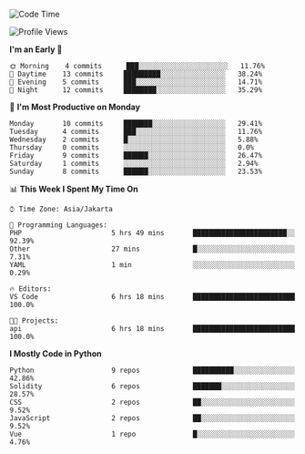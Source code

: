 <!--START_SECTION:waka-->
![Code Time](http://img.shields.io/badge/Code%20Time-1%2C253%20hrs%203%20mins-blue)

![Profile Views](http://img.shields.io/badge/Profile%20Views-0-blue)

**I'm an Early 🐤** 

```text
🌞 Morning    4 commits      ███░░░░░░░░░░░░░░░░░░░░░░   11.76% 
🌆 Daytime    13 commits     █████████░░░░░░░░░░░░░░░░   38.24% 
🌃 Evening    5 commits      ███░░░░░░░░░░░░░░░░░░░░░░   14.71% 
🌙 Night      12 commits     ████████░░░░░░░░░░░░░░░░░   35.29%

```
📅 **I'm Most Productive on Monday** 

```text
Monday       10 commits     ███████░░░░░░░░░░░░░░░░░░   29.41% 
Tuesday      4 commits      ███░░░░░░░░░░░░░░░░░░░░░░   11.76% 
Wednesday    2 commits      █░░░░░░░░░░░░░░░░░░░░░░░░   5.88% 
Thursday     0 commits      ░░░░░░░░░░░░░░░░░░░░░░░░░   0.0% 
Friday       9 commits      ██████░░░░░░░░░░░░░░░░░░░   26.47% 
Saturday     1 commits      ░░░░░░░░░░░░░░░░░░░░░░░░░   2.94% 
Sunday       8 commits      ██████░░░░░░░░░░░░░░░░░░░   23.53%

```


📊 **This Week I Spent My Time On** 

```text
⌚︎ Time Zone: Asia/Jakarta

💬 Programming Languages: 
PHP                      5 hrs 49 mins       ███████████████████████░░   92.39% 
Other                    27 mins             █░░░░░░░░░░░░░░░░░░░░░░░░   7.31% 
YAML                     1 min               ░░░░░░░░░░░░░░░░░░░░░░░░░   0.29%

🔥 Editors: 
VS Code                  6 hrs 18 mins       █████████████████████████   100.0%

🐱‍💻 Projects: 
api                      6 hrs 18 mins       █████████████████████████   100.0%

```

**I Mostly Code in Python** 

```text
Python                   9 repos             ██████████░░░░░░░░░░░░░░░   42.86% 
Solidity                 6 repos             ███████░░░░░░░░░░░░░░░░░░   28.57% 
CSS                      2 repos             ██░░░░░░░░░░░░░░░░░░░░░░░   9.52% 
JavaScript               2 repos             ██░░░░░░░░░░░░░░░░░░░░░░░   9.52% 
Vue                      1 repo              █░░░░░░░░░░░░░░░░░░░░░░░░   4.76%

```



<!--END_SECTION:waka-->
